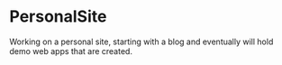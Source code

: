 PersonalSite
============

Working on a personal site, starting with a blog and eventually will hold demo web apps that are created.
